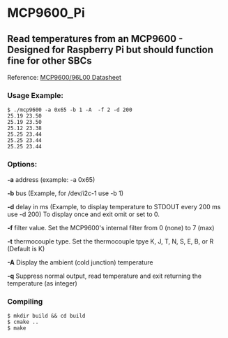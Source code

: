 # MCP9600_Pi
## Read temperatures from an MCP9600 - Designed for Raspberry Pi but should function fine for other SBCs

Reference: [MCP9600/96L00 Datasheet](http://ww1.microchip.com/downloads/en/DeviceDoc/MCP9600-Data-Sheet-DS20005426D.pdf)

### Usage Example:
```
$ ./mcp9600 -a 0x65 -b 1 -A  -f 2 -d 200
25.19 23.50
25.19 23.50
25.12 23.38
25.25 23.44
25.25 23.44
25.25 23.44
```

### Options:
**-a** address (example: -a 0x65)

**-b** bus (Example, for /dev/i2c-1 use -b 1)

**-d** delay in ms (Example, to display temperature to STDOUT every 200 ms use -d 200) To display once and exit omit or set to 0.

**-f** filter value. Set the MCP9600's internal filter from 0 (none) to 7 (max)

**-t** thermocouple type. Set the thermocouple tpye K, J, T, N, S, E, B, or R (Default is K)

**-A** Display the ambient (cold junction) temperature

**-q** Suppress normal output, read temperature and exit returning the temperature (as integer)

### Compiling
```
$ mkdir build && cd build
$ cmake ..
$ make
```
